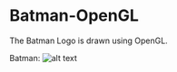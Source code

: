 # Batman-OpenGL
The Batman Logo is drawn using OpenGL.

Batman:
![alt text](https://github.com/hhshanto/Library-Management-System/blob/master/Batman.png)

